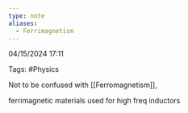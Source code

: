 ```yaml
---
type: note
aliases:
  - Ferrimagnetism
---
```

04/15/2024 17:11

Tags: #Physics 

Not to be confused with [[Ferromagnetism]], 


ferrimagnetic materials used for high freq inductors 